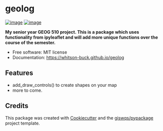 # geolog


[![image](https://img.shields.io/pypi/v/geolog.svg)](https://pypi.python.org/pypi/geolog)
[![image](https://img.shields.io/conda/vn/conda-forge/geolog.svg)](https://anaconda.org/conda-forge/geolog)


**My senior year GEOG 510 project. This is a package which uses functionality from ipyleaflet and will add more unique functions over the course of the semester.**


-   Free software: MIT license
-   Documentation: https://whitson-buck.github.io/geolog
    

## Features

-   add_draw_controls() to create shapes on your map
-   more to come.

## Credits

This package was created with [Cookiecutter](https://github.com/cookiecutter/cookiecutter) and the [giswqs/pypackage](https://github.com/giswqs/pypackage) project template.

